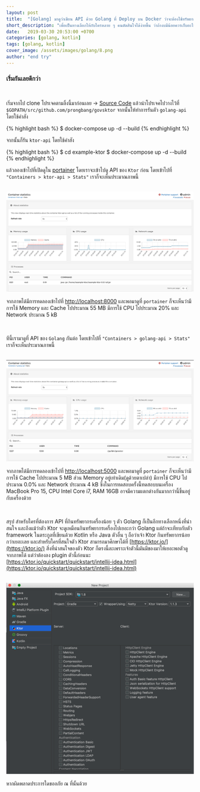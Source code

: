 ```yaml
---
layout: post
title:  "[Golang] มาดูว่าเขียน API ด้วย Golang ที่ Deploy บน Docker ว่าจะต้องใช้ทรัพยากรเครื่องไปเท่าไร เมื่อเทียบกับ Ktor ที่เขียนด้วย Kotlin"
short_description: "เพื่อเป็นทางเลือกให้กับใครหลาย ๆ คนตัดสินใจได้ง่ายขึ้น ว่าถ้างบมีน้อยควรเก็บอะไรไว้เป็นตัวเลือกบ้าง"
date:   2019-03-30 20:53:00 +0700
categories: [golang, kotlin]
tags: [golang, kotlin]
cover_image: /assets/images/golang/8.png
author: "end try"
---
```


### เริ่มกันเลยดีกว่า

<br>

เริ่มจากไป clone โปรเจคตามลิ้งนี้มาก่อนเลย -> [Source Code](http://raboninco.com/XBs1) แล้วนำโปรเจคไปวางไว้ที่ `$GOPATH/src/github.com/prongbang/govsktor` จากนั้นให้ทำการรันตัว `golang-api` โดยใช้คำสัง

{% highlight bash %}
$ docker-compose up -d --build
{% endhighlight %}

จากนั้นก็รัน `ktor-api` โดยใช้คำสัง

{% highlight bash %}
$ cd example-ktor
$ docker-compose up -d --build
{% endhighlight %}

แล้วลองเข้าไปที่เปิดดูใน [portainer](https://prongbang.github.io/docker/portainer/2018/12/15/install-portainer-on-docker.html) โดยเราจะเข้าไปดู API ของ `Ktor` ก่อน โดยเข้าไปที่ `"Containers > ktor-api > Stats"` เราก็จะเห็นประมาณภาพนี้

<br>

<img src="/assets/images/golang/8-1.png"/>

<br>

จากภาพได้มีการทดลองเข้าไปที่ [http://localhost:8000](http://localhost:8000) และพอมาดูที่ `portainer` ก็จะเห็นว่ามีการใช้ Memory และ Cache ไปประมาณ 55 MB มีการใช้ CPU ไปประมาณ 20% และ Network ประมาณ 5 kB

<br>

ทีนี้เรามาดูที่ API ของ `Golang` กันต่อ โดยเข้าไปที่ `"Containers > golang-api > Stats"` เราก็จะเห็นประมาณภาพนี้

<br>

<img src="/assets/images/golang/8-2.png"/>

<br>

จากภาพได้มีการทดลองเข้าไปที่ [http://localhost:5000](http://localhost:5000) และพอมาดูที่ `portainer` ก็จะเห็นว่ามีการใช้ Cache ไปประมาณ 5 MB ส่วน Memory อยู่เท่าเดิม(ดูด้วยตาเปล่า) มีการใช้ CPU ไปประมาณ 0.0% และ Network ประมาณ 4 kB ซึ่งในการทดสอบครั้งนี้ทดสอบบนเครื่อง MacBook Pro 15, CPU Intel Core i7, RAM 16GB อาจมีความแตกต่างกันมากกว่านี้ขึ้นอยู่กับเครื่องด้วย

<br>

สรุป สำหรับใครที่ต้องการ API ที่กินทรัพยากรเครื่องน้อย ๆ ตัว Golang ก็เป็นอีกทางเลือกหนึ่งที่น่าสนใจ และถึงแม้ว่าตัว Ktor จะดูเหมือนกินทรัพยากรเครื่องไปเยอะกว่า Golang แต่ถ้าจะเทียบกับตัว framework ในตระกูลที่เขียนด้วย Kotlin หรือ Java ตัวอื่น ๆ ถือว่าเจ้า Ktor กินทรัพยากรน้อยกว่าเยอะเลย และสำหรับใครที่สนใจตัว Ktor สามารถมาศึกษาได้ที่ [https://ktor.io/](https://ktor.io/) สิ่งที่น่าสนใจของตัว Ktor ก็ตรงนี้ละเพราะเจ้าตัวนี้มันมีของมาให้เยอะพอตัวดูจากภาพได้ แต่ว่าต้องลง plugin ตัวนี้ก่อนนะ [https://ktor.io/quickstart/quickstart/intellij-idea.html](https://ktor.io/quickstart/quickstart/intellij-idea.html)

<br>

<img src="/assets/images/golang/8-3.png"/>

<br>

หากผิดพลาดประการใดขออภัย ณ ที่นั้นด้วย

<br>
<br>
